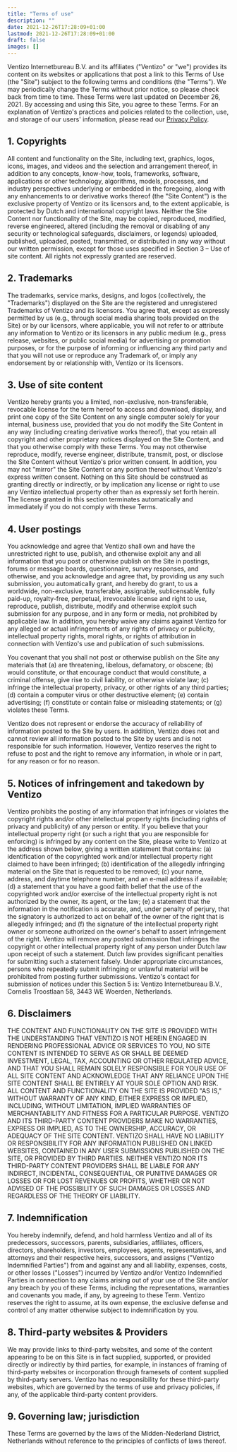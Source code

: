 ```yaml
---
title: "Terms of use"
description: ""
date: 2021-12-26T17:28:09+01:00
lastmod: 2021-12-26T17:28:09+01:00
draft: false
images: []
---
```


Ventizo Internetbureau B.V. and its affiliates ("Ventizo" or "we") provides its content on its websites or applications that post a link to this Terms of Use (the "Site") subject to the following terms and conditions (the "Terms"). We may periodically change the Terms without prior notice, so please check back from time to time. These Terms were last updated on December 26, 2021. By accessing and using this Site, you agree to these Terms. For an explanation of Ventizo's practices and policies related to the collection, use, and storage of our users' information, please read our [Privacy Policy](/privacy-policy/).

## 1. Copyrights

All content and functionality on the Site, including text, graphics, logos, icons, images, and videos and the selection and arrangement thereof, in addition to any concepts, know-how, tools, frameworks, software, applications or other technology, algorithms, models, processes, and industry perspectives underlying or embedded in the foregoing, along with any enhancements to or derivative works thereof (the "Site Content") is the exclusive property of Ventizo or its licensors and, to the extent applicable, is protected by Dutch and international copyright laws. Neither the Site Content nor functionality of the Site, may be copied, reproduced, modified, reverse engineered, altered (including the removal or disabling of any security or technological safeguards, disclaimers, or legends) uploaded, published, uploaded, posted, transmitted, or distributed in any way without our written permission, except for those uses specified in Section 3 – Use of site content. All rights not expressly granted are reserved.

## 2. Trademarks

The trademarks, service marks, designs, and logos (collectively, the "Trademarks") displayed on the Site are the registered and unregistered Trademarks of Ventizo and its licensors. You agree that, except as expressly permitted by us (e.g., through social media sharing tools provided on the Site) or by our licensors, where applicable, you will not refer to or attribute any information to Ventizo or its licensors in any public medium (e.g., press release, websites, or public social media) for advertising or promotion purposes, or for the purpose of informing or influencing any third party and that you will not use or reproduce any Trademark of, or imply any endorsement by or relationship with, Ventizo or its licensors.

## 3. Use of site content

Ventizo hereby grants you a limited, non-exclusive, non-transferable, revocable license for the term hereof to access and download, display, and print one copy of the Site Content on any single computer solely for your internal, business use, provided that you do not modify the Site Content in any way (including creating derivative works thereof), that you retain all copyright and other proprietary notices displayed on the Site Content, and that you otherwise comply with these Terms. You may not otherwise reproduce, modify, reverse engineer, distribute, transmit, post, or disclose the Site Content without Ventizo's prior written consent. In addition, you may not "mirror" the Site Content or any portion thereof without Ventizo's express written consent. Nothing on this Site should be construed as granting directly or indirectly, or by implication any license or right to use any Ventizo intellectual property other than as expressly set forth herein. The license granted in this section terminates automatically and immediately if you do not comply with these Terms.

## 4. User postings

You acknowledge and agree that Ventizo shall own and have the unrestricted right to use, publish, and otherwise exploit any and all information that you post or otherwise publish on the Site in postings, forums or message boards, questionnaire, survey responses, and otherwise, and you acknowledge and agree that, by providing us any such submission, you automatically grant, and hereby do grant, to us a worldwide, non-exclusive, transferable, assignable, sublicensable, fully paid-up, royalty-free, perpetual, irrevocable license and right to use, reproduce, publish, distribute, modify and otherwise exploit such submission for any purpose, and in any form or media, not prohibited by applicable law. In addition, you hereby waive any claims against Ventizo for any alleged or actual infringements of any rights of privacy or publicity, intellectual property rights, moral rights, or rights of attribution in connection with Ventizo's use and publication of such submissions.

You covenant that you shall not post or otherwise publish on the Site any materials that (a) are threatening, libelous, defamatory, or obscene; (b) would constitute, or that encourage conduct that would constitute, a criminal offense, give rise to civil liability, or otherwise violate law; (c) infringe the intellectual property, privacy, or other rights of any third parties; (d) contain a computer virus or other destructive element; (e) contain advertising; (f) constitute or contain false or misleading statements; or (g) violates these Terms.

Ventizo does not represent or endorse the accuracy of reliability of information posted to the Site by users. In addition, Ventizo does not and cannot review all information posted to the Site by users and is not responsible for such information. However, Ventizo reserves the right to refuse to post and the right to remove any information, in whole or in part, for any reason or for no reason.

## 5. Notices of infringement and takedown by Ventizo

Ventizo prohibits the posting of any information that infringes or violates the copyright rights and/or other intellectual property rights (including rights of privacy and publicity) of any person or entity. If you believe that your intellectual property right (or such a right that you are responsible for enforcing) is infringed by any content on the Site, please write to Ventizo at the address shown below, giving a written statement that contains: (a) identification of the copyrighted work and/or intellectual property right claimed to have been infringed; (b) identification of the allegedly infringing material on the Site that is requested to be removed; (c) your name, address, and daytime telephone number, and an e-mail address if available; (d) a statement that you have a good faith belief that the use of the copyrighted work and/or exercise of the intellectual property right is not authorized by the owner, its agent, or the law; (e) a statement that the information in the notification is accurate, and, under penalty of perjury, that the signatory is authorized to act on behalf of the owner of the right that is allegedly infringed; and (f) the signature of the intellectual property right owner or someone authorized on the owner's behalf to assert infringement of the right. Ventizo will remove any posted submission that infringes the copyright or other intellectual property right of any person under Dutch law upon receipt of such a statement. Dutch law provides significant penalties for submitting such a statement falsely. Under appropriate circumstances, persons who repeatedly submit infringing or unlawful material will be prohibited from posting further submissions. Ventizo's contact for submission of notices under this Section 5 is: Ventizo Internetbureau B.V., Cornelis Troostlaan 58, 3443 WE Woerden, Netherlands.

## 6. Disclaimers

THE CONTENT AND FUNCTIONALITY ON THE SITE IS PROVIDED WITH THE UNDERSTANDING THAT VENTIZO IS NOT HEREIN ENGAGED IN RENDERING PROFESSIONAL ADVICE OR SERVICES TO YOU, NO SITE CONTENT IS INTENDED TO SERVE AS OR SHALL BE DEEMED INVESTMENT, LEGAL, TAX, ACCOUNTING OR OTHER REGULATED ADVICE, AND THAT YOU SHALL REMAIN SOLELY RESPONSIBLE FOR YOUR USE OF ALL SITE CONTENT AND ACKNOWLEDGE THAT ANY RELIANCE UPON THE SITE CONTENT SHALL BE ENTIRELY AT YOUR SOLE OPTION AND RISK. ALL CONTENT AND FUNCTIONALITY ON THE SITE IS PROVIDED "AS IS," WITHOUT WARRANTY OF ANY KIND, EITHER EXPRESS OR IMPLIED, INCLUDING, WITHOUT LIMITATION, IMPLIED WARRANTIES OF MERCHANTABILITY AND FITNESS FOR A PARTICULAR PURPOSE. VENTIZO AND ITS THIRD-PARTY CONTENT PROVIDERS MAKE NO WARRANTIES, EXPRESS OR IMPLIED, AS TO THE OWNERSHIP, ACCURACY, OR ADEQUACY OF THE SITE CONTENT. VENTIZO SHALL HAVE NO LIABILITY OR RESPONSIBILITY FOR ANY INFORMATION PUBLISHED ON LINKED WEBSITES, CONTAINED IN ANY USER SUBMISSIONS PUBLISHED ON THE SITE, OR PROVIDED BY THIRD PARTIES. NEITHER VENTIZO NOR ITS THIRD-PARTY CONTENT PROVIDERS SHALL BE LIABLE FOR ANY INDIRECT, INCIDENTAL, CONSEQUENTIAL, OR PUNITIVE DAMAGES OR LOSSES OR FOR LOST REVENUES OR PROFITS, WHETHER OR NOT ADVISED OF THE POSSIBILITY OF SUCH DAMAGES OR LOSSES AND REGARDLESS OF THE THEORY OF LIABILITY.

## 7. Indemnification

You hereby indemnify, defend, and hold harmless Ventizo and all of its predecessors, successors, parents, subsidiaries, affiliates, officers, directors, shareholders, investors, employees, agents, representatives, and attorneys and their respective heirs, successors, and assigns ("Ventizo Indemnified Parties") from and against any and all liability, expenses, costs, or other losses ("Losses") incurred by Ventizo and/or Ventizo Indemnified Parties in connection to any claims arising out of your use of the Site and/or any breach by you of these Terms, including the representations, warranties and covenants you made, if any, by agreeing to these Term. Ventizo reserves the right to assume, at its own expense, the exclusive defense and control of any matter otherwise subject to indemnification by you.

## 8. Third-party websites & Providers

We may provide links to third-party websites, and some of the content appearing to be on this Site is in fact supplied, supported, or provided directly or indirectly by third parties, for example, in instances of framing of third-party websites or incorporation through framesets of content supplied by third-party servers. Ventizo has no responsibility for these third-party websites, which are governed by the terms of use and privacy policies, if any, of the applicable third-party content providers.

## 9. Governing law; jurisdiction

These Terms are governed by the laws of the Midden-Nederland District, Netherlands without reference to the principles of conflicts of laws thereof.
